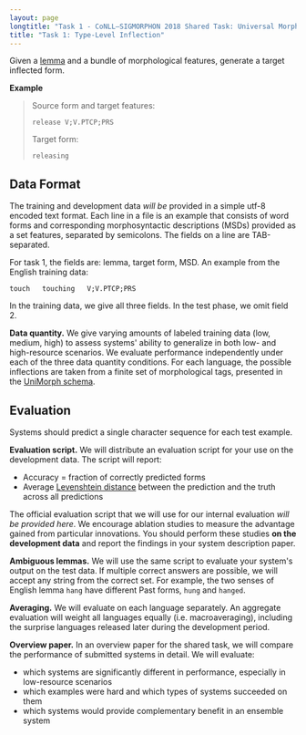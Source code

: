```yaml
---
layout: page
longtitle: "Task 1 - CoNLL–SIGMORPHON 2018 Shared Task: Universal Morphological Reinflection"
title: "Task 1: Type-Level Inflection"
---
```


Given a [lemma](https://en.wikipedia.org/wiki/Lemma_(morphology)) and a bundle of morphological features, generate a target inflected form.

**Example**

> Source form and target features:
> 
> `release V;V.PTCP;PRS`
> 
> Target form:
> 
> `releasing`

## Data Format


The training and development data *will be* provided in a simple utf-8 encoded text format. Each line in a file is an example that consists of word forms and corresponding morphosyntactic descriptions (MSDs) provided as a set features, separated by semicolons. The fields on a line are TAB-separated.

For task 1, the fields are: lemma, target form, MSD. An example from the English training data:

```
touch   touching   V;V.PTCP;PRS
```

In the training data, we give all three fields. In the test phase, we omit field 2.

**Data quantity.** We give varying amounts of labeled training data (low, medium, high) to assess systems' ability to generalize in both low- and high-resource scenarios. We evaluate performance independently under each of the three data quantity conditions. For each language, the possible inflections are taken from a finite set of morphological tags, presented in the [UniMorph schema](https://unimorph.github.io).

## Evaluation

Systems should predict a single character sequence for each test example.

**Evaluation script.** We will distribute an evaluation script for your use on the development data. The script will report:

* Accuracy = fraction of correctly predicted forms
* Average [Levenshtein distance](https://en.wikipedia.org/wiki/Levenshtein_distance) between the prediction and the truth across all predictions

The official evaluation script that we will use for our internal evaluation *will be provided here*. We encourage ablation studies to measure the advantage gained from particular innovations. You should perform these studies **on the development data** and report the findings in your system description paper.

**Ambiguous lemmas.** We will use the same script to evaluate your system's output on the test data. If multiple correct answers are possible, we will accept any string from the correct set. For example, the two senses of English lemma `hang` have different Past forms, `hung` and `hanged`. 

**Averaging.** We will evaluate on each language separately. An aggregate evaluation will weight all languages equally (i.e. macroaveraging), including the surprise languages released later during the development period.

**Overview paper.** In an overview paper for the shared task, we will compare the performance of submitted systems in detail. We will evaluate:

* which systems are significantly different in performance, especially in low-resource scenarios
* which examples were hard and which types of systems succeeded on them
* which systems would provide complementary benefit in an ensemble system
